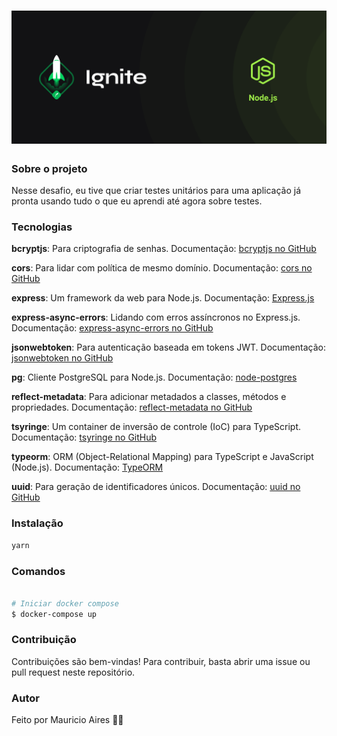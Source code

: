 <h1 align="center">
    <img src="./github/assets/cover.png">
</h1>

### Sobre o projeto

Nesse desafio, eu tive que criar testes unitários para uma aplicação já pronta usando tudo o que eu aprendi até agora sobre testes.

### Tecnologias

**bcryptjs**: Para criptografia de senhas.
Documentação: [bcryptjs no GitHub](https://github.com/dcodeIO/bcrypt.js)

**cors**: Para lidar com política de mesmo domínio.
Documentação: [cors no GitHub](https://github.com/expressjs/cors)

**express**: Um framework da web para Node.js.
Documentação: [Express.js](https://expressjs.com/)

**express-async-errors**: Lidando com erros assíncronos no Express.js.
Documentação: [express-async-errors no GitHub](https://github.com/davidbanham/express-async-errors)

**jsonwebtoken**: Para autenticação baseada em tokens JWT.
Documentação: [jsonwebtoken no GitHub](https://github.com/auth0/node-jsonwebtoken)

**pg**: Cliente PostgreSQL para Node.js.
Documentação: [node-postgres](https://node-postgres.com/)

**reflect-metadata**: Para adicionar metadados a classes, métodos e propriedades.
Documentação: [reflect-metadata no GitHub](https://github.com/rbuckton/reflect-metadata)

**tsyringe**: Um container de inversão de controle (IoC) para TypeScript.
Documentação: [tsyringe no GitHub](https://github.com/microsoft/tsyringe)

**typeorm**: ORM (Object-Relational Mapping) para TypeScript e JavaScript (Node.js).
Documentação: [TypeORM](https://typeorm.io/)

**uuid**: Para geração de identificadores únicos.
Documentação: [uuid no GitHub](https://github.com/uuidjs/uuid)

### Instalação

```sh
yarn
```

### Comandos

```sh

# Iniciar docker compose
$ docker-compose up

```

### Contribuição

Contribuições são bem-vindas! Para contribuir, basta abrir uma issue ou pull request neste repositório.

### Autor

Feito por Mauricio Aires 👋🏽
